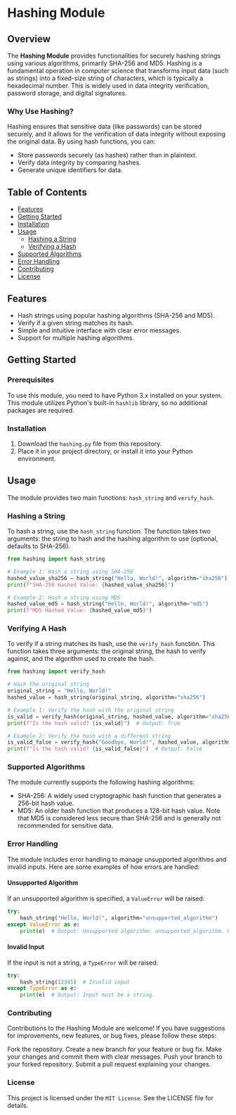 # Hashing Module

## Overview

The **Hashing Module** provides functionalities for securely hashing strings using various algorithms, primarily SHA-256 and MD5. Hashing is a fundamental operation in computer science that transforms input data (such as strings) into a fixed-size string of characters, which is typically a hexadecimal number. This is widely used in data integrity verification, password storage, and digital signatures.

### Why Use Hashing?

Hashing ensures that sensitive data (like passwords) can be stored securely, and it allows for the verification of data integrity without exposing the original data. By using hash functions, you can:

- Store passwords securely (as hashes) rather than in plaintext.
- Verify data integrity by comparing hashes.
- Generate unique identifiers for data.

## Table of Contents

- [Features](#features)
- [Getting Started](#getting-started)
- [Installation](#installation)
- [Usage](#usage)
  - [Hashing a String](#hashing-a-string)
  - [Verifying a Hash](#verifying-a-hash)
- [Supported Algorithms](#supported-algorithms)
- [Error Handling](#error-handling)
- [Contributing](#contributing)
- [License](#license)

## Features

- Hash strings using popular hashing algorithms (SHA-256 and MD5).
- Verify if a given string matches its hash.
- Simple and intuitive interface with clear error messages.
- Support for multiple hashing algorithms.

## Getting Started

### Prerequisites

To use this module, you need to have Python 3.x installed on your system. This module utilizes Python's built-in `hashlib` library, so no additional packages are required.

### Installation

1. Download the `hashing.py` file from this repository.
2. Place it in your project directory, or install it into your Python environment.

## Usage

The module provides two main functions: `hash_string` and `verify_hash`.

### Hashing a String

To hash a string, use the `hash_string` function. The function takes two arguments: the string to hash and the hashing algorithm to use (optional, defaults to SHA-256).

```python
from hashing import hash_string

# Example 1: Hash a string using SHA-256
hashed_value_sha256 = hash_string("Hello, World!", algorithm="sha256")
print(f"SHA-256 Hashed Value: {hashed_value_sha256}")

# Example 2: Hash a string using MD5
hashed_value_md5 = hash_string("Hello, World!", algorithm="md5")
print(f"MD5 Hashed Value: {hashed_value_md5}")
```

### Verifying A Hash

To verify if a string matches its hash, use the `verify_hash` function. This function takes three arguments: the original string, the hash to verify against, and the algorithm used to create the hash.

```python
from hashing import verify_hash

# Hash the original string
original_string = "Hello, World!"
hashed_value = hash_string(original_string, algorithm="sha256")

# Example 1: Verify the hash with the original string
is_valid = verify_hash(original_string, hashed_value, algorithm="sha256")
print(f"Is the hash valid? {is_valid}")  # Output: True

# Example 2: Verify the hash with a different string
is_valid_false = verify_hash("Goodbye, World!", hashed_value, algorithm="sha256")
print(f"Is the hash valid? {is_valid_false}")  # Output: False
```

### Supported Algorithms

The module currently supports the following hashing algorithms:

- SHA-256: A widely used cryptographic hash function that generates a 256-bit hash value.
- MD5: An older hash function that produces a 128-bit hash value. Note that MD5 is considered less secure than SHA-256 and is generally not recommended for sensitive data.

### Error Handling

The module includes error handling to manage unsupported algorithms and invalid inputs. Here are some examples of how errors are handled:

#### Unsupported Algorithm

If an unsupported algorithm is specified, a `ValueError` will be raised:

```python
try:
    hash_string("Hello, World!", algorithm="unsupported_algorithm")
except ValueError as e:
    print(e)  # Output: Unsupported algorithm: unsupported_algorithm. Use 'sha256' or 'md5'.
```

#### Invalid Input

If the input is not a string, a `TypeError` will be raised:

```python
try:
    hash_string(12345)  # Invalid input
except TypeError as e:
    print(e)  # Output: Input must be a string.
```

### Contributing

Contributions to the Hashing Module are welcome! If you have suggestions for improvements, new features, or bug fixes, please follow these steps:

Fork the repository.
Create a new branch for your feature or bug fix.
Make your changes and commit them with clear messages.
Push your branch to your forked repository.
Submit a pull request explaining your changes.

### License

This project is licensed under the `MIT License`. See the LICENSE file for details.
